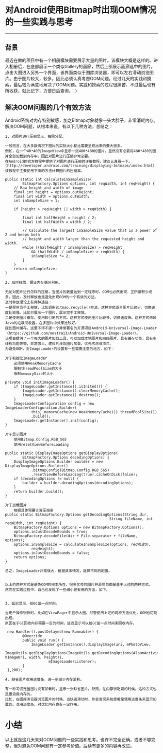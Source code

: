 # 对Android使用Bitmap时出现OOM情况的一些实践与思考 #
----------------------------
## 背景 ##
 最近在做的项目中有一个相册模块需要展示大量的图片。该模块大概是这样的。进入相册后，在底部展示一个类似Gallery的画廊，然后上部展示画廊选中的图片，点击大图进入另外一个界面，该界面类似于图库浏览器，即可以左右滑动浏览图片。由于图片较大，较多，因此必须认真考虑OOM问题。经过几天的实践和摸索，最后较为满意地解决了OOM问题。实践和摸索的过程很痛苦，不过最后也有所收获，就此记下，方便日后查询。：）
## 解决OOM问题的几个有效方法 ##
Android系统对内存特别敏感，加之Bitmap对象就像一头大胖子，非常消耗内存。解决OOM问题，从根本来说，有以下几种方法，总结之：   

    1. 对图片进行压缩显示，按需分配。
    
    一般而言，在大多数情况下图片的实际大小都比需要呈现出来的要大很多。
	例如，在一个40*40的ImageView中显示一张480*480的图片。显然没有必要将480*480的图片全部加载到内存中。因此对图片进行压缩非常必要。
	在Android的官方教程中提供了对图片进行压缩的详细教程，建议认真看一下。(http://developer.android.com/training/displaying-bitmaps/index.html)
	该教程中主要使用下面的方法计算图片的压缩率。

	public static int calculateInSampleSize(
            BitmapFactory.Options options, int reqWidth, int reqHeight) {
    	// Raw height and width of image
    	final int height = options.outHeight;
    	final int width = options.outWidth;
    	int inSampleSize = 1;

    	if (height > reqHeight || width > reqWidth) {

        	final int halfHeight = height / 2;
        	final int halfWidth = width / 2;

        	// Calculate the largest inSampleSize value that is a power of 2 and keeps both
        	// height and width larger than the requested height and width.
        	while ((halfHeight / inSampleSize) > reqHeight
                && (halfWidth / inSampleSize) > reqWidth) {
            	inSampleSize *= 2;
        	}
    	}
    	return inSampleSize;
	}

	2. 及时释放，保证内存循环利用。
	
	无论对图片进行怎样的压缩，当图片的数量达到一定程序时，OOM也必然出现，正所谓积少成多。因此，及时释放也是避免出现OOM的一个有效的方法。
	及时释放理论上有两种途径：
	一是程序员手工释放，比如调用Bitmao.recycle()方法。这种方式适合图片比较少，切换速度比较慢。比如只展示一个图片，展示完手工释放。
	二是使用图片缓存，使用软引用的方式。这种方式使用图片比较多，切换速度快。这种方式依赖Java的垃圾回收器，在多图片中效果比较好。
	提到图片缓存，这里不得不提一个非常著名的开源项目Android-Universal-Image-Loader（https://github.com/nostra13/Android-Universal-Image-Loader）。
	该项目提供了一个强大的图片加载工具，可以加载本地图片和网络图片，具有缓存功能，具有多线程功能等等，非常强大，建议凡涉及图片加载，优先考虑该项目。
	为避免OOM，对ImageLoader的设置有一些需要注意的地方，如下：

	对于初始化ImageLoader
		必须使用WeakMemoryCache
		限制threadPoolSize的大小
		限制memorySize的大小

	private void initImageLoader() {
        if (ImageLoader.getInstance().isInited()) {
            ImageLoader.getInstance().clearMemoryCache();
            ImageLoader.getInstance().destroy();
        }
        ImageLoaderConfiguration config = new ImageLoaderConfiguration.Builder(
                this).memoryCache(new WeakMemoryCache()).threadPoolSize(1)
                .build();
        ImageLoader.getInstance().init(config);
    }

	对于显示图片
		使用Bitmap.Config.RGB_565
		使用resetViewBeforeLoading

	public static DisplayImageOptions getDisplayOptions(
            BitmapFactory.Options decodingOptions) {
        DisplayImageOptions.Builder builder = new DisplayImageOptions.Builder()
                .bitmapConfig(Bitmap.Config.RGB_565)
                .resetViewBeforeLoading(true).cacheOnDisk(false);
        if (decodingOptions != null) {
            builder = builder.decodingOptions(decodingOptions);
        }
        return builder.build();
    }

	对于加载图片
		根据具体需要计算压缩率
	public static BitmapFactory.Options getDecodingOptions(String dir,
                                                    String fileName, int reqWidth, int reqHeight) {
        BitmapFactory.Options options = new BitmapFactory.Options();
        options.inJustDecodeBounds = true;
        BitmapFactory.decodeFile(dir + File.separator + fileName, options);
        options.inSampleSize = calculateInSampleSize(options, reqWidth,
                reqHeight);
        options.inJustDecodeBounds = false;
        return options;
    }

	总之，ImageLoader非常强大，根据具体情况，选择不同的配置。

	
	以上的两种方式是避免OOM的根本所在，很多优秀的图片开源项目都是基于上述的两种方式。
	然而在实践过程中，自己也发现了一些细小但有用的方法，如下。
	
	
	3. 延迟显示，给GC留一点时间。
	
	当用户操作很快时，比如在ViewPager中显示大图，尽管使用上述的两种方法优化，OOM也可能出现。
	原因在于GC回收内存需要一定的时间，延迟显示可以给GC留一点时间来回收内存。
	
	 new Handler().postDelayed(new Runnable() {
            @Override
            public void run() {
                ImageLoader.getInstance().displayImage(uri, mPhotoView,
                        ImageUtils.getDisplayOptions(ImageUtils.getDecodingOptions(AlbumActivity.gAlbumDir, mImageUri, width, height)),
                        mImageLoaderListener);
            }
     },200);	

	4. 缺省图片改用进度条，进一步减少内存消耗。

	有一种习惯是当图片没有加载时，显示一张缺省图片。然而，在内存很吃紧的时候，这种方式也是很浪费内存的。
	比如，在图库浏览器浏览图片的时候，当快速滑动时，你会发现系统使用是使用进度条来显示加载的。改用进度条，对优化内存也有一定作用。

# 小结 #

以上就是这几天来对OOM问题的一些实践和思考。也许不完全正确，或者不够完整，但对避免OOM问题有一定参考价值。后续有更多的内容再改进。

	

 